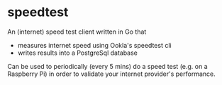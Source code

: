 # speedtest

An (internet) speed test client written in Go that
* measures internet speed using Ookla's speedtest cli
* writes results into a PostgreSql database

Can be used to periodically (every 5 mins) do a speed test (e.g. on a Raspberry Pi) in order to validate your internet provider's performance.
